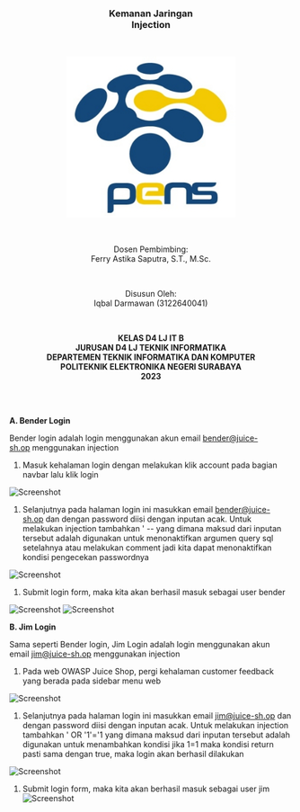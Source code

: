 ﻿<h3 align="center">
    <b>Kemanan Jaringan</b><br>
    Injection
</h3>
<br>
<p align="center">
  <img src="./Aspose.Words.3a39c0a1-5640-4293-bb0c-3d1433ab8bb4.001.jpeg" alt="Size Limit CLI" width="300">
</p>
<br>
<p align="center">
    Dosen Pembimbing:<br>
    Ferry Astika Saputra, S.T., M.Sc.
</p>
<br>
<p align="center">
    Disusun Oleh:<br>
    Iqbal Darmawan (3122640041)
</p>
<br>
<p align="center">
    <b>
        KELAS D4 LJ IT B <br>
        JURUSAN D4 LJ TEKNIK INFORMATIKA <br>
        DEPARTEMEN TEKNIK INFORMATIKA DAN KOMPUTER <br> 
        POLITEKNIK ELEKTRONIKA NEGERI SURABAYA <br>
        2023
    </b>
</p>
<br>
<br>

**A. Bender Login**

Bender login adalah login menggunakan akun email <bender@juice-sh.op> menggunakan injection

1. Masuk kehalaman login dengan melakukan klik account pada bagian navbar lalu klik login

![Screenshot](Aspose.Words.3a39c0a1-5640-4293-bb0c-3d1433ab8bb4.002.png)

1. Selanjutnya pada halaman login ini masukkan email <bender@juice-sh.op> dan dengan password diisi dengan inputan acak. Untuk melakukan injection tambahkan ' -- yang dimana maksud dari inputan tersebut adalah digunakan untuk menonaktifkan argumen query sql setelahnya atau melakukan comment jadi kita dapat menonaktifkan kondisi pengecekan passwordnya

![Screenshot](Aspose.Words.3a39c0a1-5640-4293-bb0c-3d1433ab8bb4.003.png)

1. Submit login form, maka kita akan berhasil masuk sebagai user bender

![Screenshot](Aspose.Words.3a39c0a1-5640-4293-bb0c-3d1433ab8bb4.004.png) ![Screenshot](Aspose.Words.3a39c0a1-5640-4293-bb0c-3d1433ab8bb4.005.png)

**B. Jim Login**

Sama seperti Bender login, Jim Login adalah login menggunakan akun email <jim@juice-sh.op> menggunakan injection

1. Pada web OWASP Juice Shop, pergi kehalaman customer feedback yang berada pada sidebar menu web

![Screenshot](Aspose.Words.3a39c0a1-5640-4293-bb0c-3d1433ab8bb4.002.png)

1. Selanjutnya pada halaman login ini masukkan email <jim@juice-sh.op> dan dengan password diisi dengan inputan acak. Untuk melakukan injection tambahkan ' OR '1'='1 yang dimana maksud dari inputan tersebut adalah digunakan untuk menambahkan kondisi jika 1=1 maka kondisi return pasti sama dengan true, maka login akan berhasil dilakukan

![Screenshot](Aspose.Words.3a39c0a1-5640-4293-bb0c-3d1433ab8bb4.006.png)

1. Submit login form, maka kita akan berhasil masuk sebagai user jim ![Screenshot](Aspose.Words.3a39c0a1-5640-4293-bb0c-3d1433ab8bb4.007.png)

